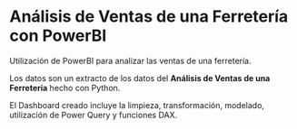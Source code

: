 # Análisis de Ventas de una Ferretería con PowerBI

Utilización de PowerBI para analizar las ventas de una ferretería. 

Los datos son un extracto de los datos del **Análisis de Ventas de una Ferretería** hecho con Python.

El Dashboard creado incluye la limpieza, transformación, modelado, utilización de Power Query y funciones DAX.

